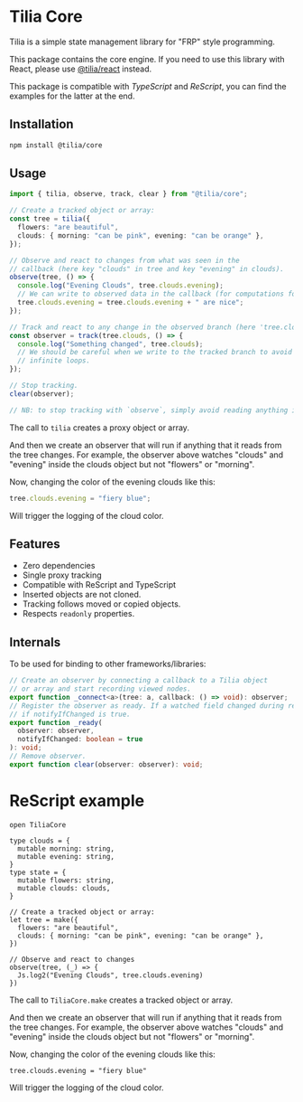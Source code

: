 # Tilia Core

Tilia is a simple state management library for "FRP" style programming.

This package contains the core engine. If you need to use this library
with React, please use [@tilia/react](https://github.com/tiliajs/tilia) instead.

This package is compatible with _TypeScript_ and _ReScript_, you can find the examples for the latter at the end.

## Installation

```sh
npm install @tilia/core
```

## Usage

```ts
import { tilia, observe, track, clear } from "@tilia/core";

// Create a tracked object or array:
const tree = tilia({
  flowers: "are beautiful",
  clouds: { morning: "can be pink", evening: "can be orange" },
});

// Observe and react to changes from what was seen in the
// callback (here key "clouds" in tree and key "evening" in clouds).
observe(tree, () => {
  console.log("Evening Clouds", tree.clouds.evening);
  // We can write to observed data in the callback (for computations for example)
  tree.clouds.evening = tree.clouds.evening + " are nice";
});

// Track and react to any change in the observed branch (here 'tree.clouds')
const observer = track(tree.clouds, () => {
  console.log("Something changed", tree.clouds);
  // We should be careful when we write to the tracked branch to avoid
  // infinite loops.
});

// Stop tracking.
clear(observer);

// NB: to stop tracking with `observe`, simply avoid reading anything in the callback.
```

The call to `tilia` creates a proxy object or array.

And then we create an observer that will run if anything that it reads from the
tree changes. For example, the observer above watches "clouds" and "evening" inside the clouds
object but not "flowers" or "morning".

Now, changing the color of the evening clouds like this:

```ts
tree.clouds.evening = "fiery blue";
```

Will trigger the logging of the cloud color.

## Features

- Zero dependencies
- Single proxy tracking
- Compatible with ReScript and TypeScript
- Inserted objects are not cloned.
- Tracking follows moved or copied objects.
- Respects `readonly` properties.

## Internals

To be used for binding to other frameworks/libraries:

```ts
// Create an observer by connecting a callback to a Tilia object
// or array and start recording viewed nodes.
export function _connect<a>(tree: a, callback: () => void): observer;
// Register the observer as ready. If a watched field changed during recording, notify
// if notifyIfChanged is true.
export function _ready(
  observer: observer,
  notifyIfChanged: boolean = true
): void;
// Remove observer.
export function clear(observer: observer): void;
```

# ReScript example

```res
open TiliaCore

type clouds = {
  mutable morning: string,
  mutable evening: string,
}
type state = {
  mutable flowers: string,
  mutable clouds: clouds,
}

// Create a tracked object or array:
let tree = make({
  flowers: "are beautiful",
  clouds: { morning: "can be pink", evening: "can be orange" },
})

// Observe and react to changes
observe(tree, (_) => {
  Js.log2("Evening Clouds", tree.clouds.evening)
})
```

The call to `TiliaCore.make` creates a tracked object or array.

And then we create an observer that will run if anything that it reads from the
tree changes. For example, the observer above watches "clouds" and "evening" inside the clouds
object but not "flowers" or "morning".

Now, changing the color of the evening clouds like this:

```res
tree.clouds.evening = "fiery blue"
```

Will trigger the logging of the cloud color.
